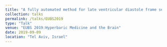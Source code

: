 ```yaml
---
title: "A fully automated method for late ventricular diastole frame selection in post-dive echocardiography without ECG gating"
collection: talks
permalink: /talks/EUBS2019
type: "Talk"
venue: "EUBS 2019:Hyperbaric Medicine and the Brain"
date: 2019-09-09
location: "Tel Aviv, Israel"
---
```

